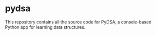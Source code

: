 # pydsa
This repository contains all the source code for PyDSA, a console-based Python app for learning data structures.
